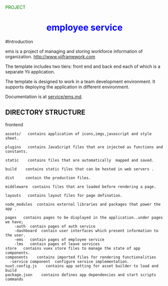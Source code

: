 <h style= "color:green; text-align:center;"> PROJECT </h>
<h1 style="color:blue; text-align:center"> employee service </h1>

#Introduction

ems is a project of managing and storing workforce information of organization. 
http://www.yiiframework.com


The template includes two tiers: front end and back end each of which
is a separate Yii application.

The template is designed to work in a team development environment. It supports deploying the application in different environment.

Documentation is at [service/ems.md](service/ems.md).


DIRECTORY STRUCTURE
-------------------


frontend

    assets/   contains application of icons,imgs,javascript and style sheet. 

    plugins   contains JavaScript files that are injected as functions and constants.

    static    contains files that are automatically  mapped and saved.

    build    contains static files that can be hosted in web servers .

    dist     contain the production files. 

    middleware  contains files that are loaded before rendering a page.

    layouts   contains layout files for page defination. 

    node_modules  contains external libraries and packages that power the app .

    pages   contains pages to be displayed in the application..under pages we have;
        -auth  contain pages of auth service
        -dashboard  contain user interfaces which present information to the user.
        -ems   contain pages of employee service
        -lms   contain pages of leave services
    store   contains vuex store files to manage the state of app components.
    components    contains imported files for rendering functionalities
      -service component  configure service implementation.
    nuxt.config.js    contains app setting for asset builder to load and build
    package.json    contains defines app dependencies and start scripts commands
    